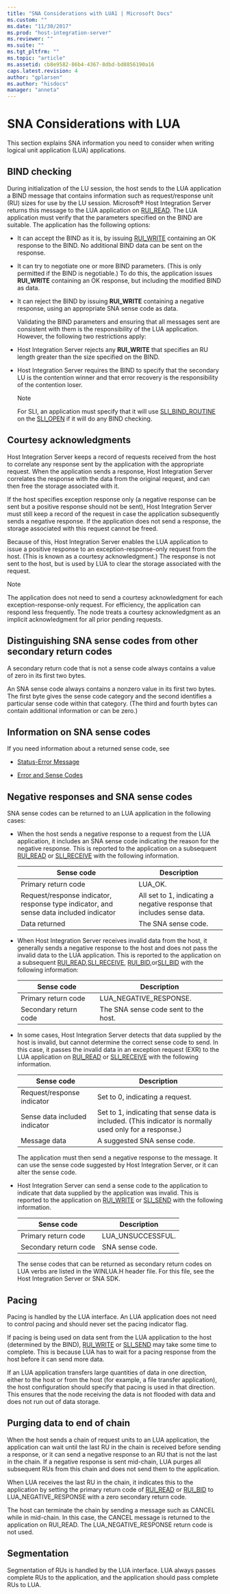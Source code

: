```yaml
---
title: "SNA Considerations with LUA1 | Microsoft Docs"
ms.custom: ""
ms.date: "11/30/2017"
ms.prod: "host-integration-server"
ms.reviewer: ""
ms.suite: ""
ms.tgt_pltfrm: ""
ms.topic: "article"
ms.assetid: cb8e9582-86b4-4367-8dbd-bd8856190a16
caps.latest.revision: 4
author: "gplarsen"
ms.author: "hisdocs"
manager: "anneta"
---
```

# SNA Considerations with LUA
This section explains SNA information you need to consider when writing logical unit application (LUA) applications.  
  
## BIND checking  
 During initialization of the LU session, the host sends to the LUA application a BIND message that contains information such as request/response unit (RU) sizes for use by the LU session. Microsoft® Host Integration Server returns this message to the LUA application on [RUI_READ](./rui-read2.md). The LUA application must verify that the parameters specified on the BIND are suitable. The application has the following options:  
  
-   It can accept the BIND as it is, by issuing [RUI_WRITE](./rui-write2.md) containing an OK response to the BIND. No additional BIND data can be sent on the response.  
  
-   It can try to negotiate one or more BIND parameters. (This is only permitted if the BIND is negotiable.) To do this, the application issues **RUI_WRITE** containing an OK response, but including the modified BIND as data.  
  
-   It can reject the BIND by issuing **RUI_WRITE** containing a negative response, using an appropriate SNA sense code as data.  
  
     Validating the BIND parameters and ensuring that all messages sent are consistent with them is the responsibility of the LUA application. However, the following two restrictions apply:  
  
-   Host Integration Server rejects any **RUI_WRITE** that specifies an RU length greater than the size specified on the BIND.  
  
-   Host Integration Server requires the BIND to specify that the secondary LU is the contention winner and that error recovery is the responsibility of the contention loser.  
  
    > [!NOTE]
    >  For SLI, an application must specify that it will use [SLI_BIND_ROUTINE](./sli-bind-routine1.md) on the [SLI_OPEN](../core/sli-open2.md) if it will do any BIND checking.  
  
## Courtesy acknowledgments  
 Host Integration Server keeps a record of requests received from the host to correlate any response sent by the application with the appropriate request. When the application sends a response, Host Integration Server correlates the response with the data from the original request, and can then free the storage associated with it.  
  
 If the host specifies exception response only (a negative response can be sent but a positive response should not be sent), Host Integration Server must still keep a record of the request in case the application subsequently sends a negative response. If the application does not send a response, the storage associated with this request cannot be freed.  
  
 Because of this, Host Integration Server enables the LUA application to issue a positive response to an exception-response-only request from the host. (This is known as a courtesy acknowledgment.) The response is not sent to the host, but is used by LUA to clear the storage associated with the request.  
  
> [!NOTE]
>  The application does not need to send a courtesy acknowledgment for each exception-response-only request. For efficiency, the application can respond less frequently. The node treats a courtesy acknowledgment as an implicit acknowledgment for all prior pending requests.  
  
## Distinguishing SNA sense codes from other secondary return codes  
 A secondary return code that is not a sense code always contains a value of zero in its first two bytes.  
  
 An SNA sense code always contains a nonzero value in its first two bytes. The first byte gives the sense code category and the second identifies a particular sense code within that category. (The third and fourth bytes can contain additional information or can be zero.)  
  
## Information on SNA sense codes  
 If you need information about a returned sense code, see  
  
-   [Status-Error Message](../core/status-error-message1.md)  
  
-   [Error and Sense Codes](../core/error-and-sense-codes2.md)  
  
## Negative responses and SNA sense codes  
 SNA sense codes can be returned to an LUA application in the following cases:  
  
-   When the host sends a negative response to a request from the LUA application, it includes an SNA sense code indicating the reason for the negative response. This is reported to the application on a subsequent [RUI_READ](./rui-read2.md) or [SLI_RECEIVE](./sli-receive2.md) with the following information.  
  
    |Sense code|Description|  
    |----------------|-----------------|  
    |Primary return code|LUA_OK.|  
    |Request/response indicator, response type indicator, and sense data included indicator|All set to 1, indicating a negative response that includes sense data.|  
    |Data returned|The SNA sense code.|  
  
-   When Host Integration Server receives invalid data from the host, it generally sends a negative response to the host and does not pass the invalid data to the LUA application. This is reported to the application on a subsequent [RUI_READ](./rui-read2.md),[SLI_RECEIVE](./sli-receive2.md), [RUI_BID](./rui-bid1.md),or[SLI_BID](./sli-bid2.md) with the following information:  
  
    |Sense code|Description|  
    |----------------|-----------------|  
    |Primary return code|LUA_NEGATIVE_RESPONSE.|  
    |Secondary return code|The SNA sense code sent to the host.|  
  
-   In some cases, Host Integration Server detects that data supplied by the host is invalid, but cannot determine the correct sense code to send. In this case, it passes the invalid data in an exception request (EXR) to the LUA application on [RUI_READ](./rui-read2.md) or [SLI_RECEIVE](./sli-receive2.md) with the following information.  
  
    |Sense code|Description|  
    |----------------|-----------------|  
    |Request/response indicator|Set to 0, indicating a request.|  
    |Sense data included indicator|Set to 1, indicating that sense data is included. (This indicator is normally used only for a response.)|  
    |Message data|A suggested SNA sense code.|  
  
     The application must then send a negative response to the message. It can use the sense code suggested by Host Integration Server, or it can alter the sense code.  
  
-   Host Integration Server can send a sense code to the application to indicate that data supplied by the application was invalid. This is reported to the application on [RUI_WRITE](./rui-write2.md) or [SLI_SEND](./sli-send2.md) with the following information.  
  
    |Sense code|Description|  
    |----------------|-----------------|  
    |Primary return code|LUA_UNSUCCESSFUL.|  
    |Secondary return code|SNA sense code.|  
  
     The sense codes that can be returned as secondary return codes on LUA verbs are listed in the WINLUA.H header file. For this file, see the Host Integration Server or SNA SDK.  
  
## Pacing  
 Pacing is handled by the LUA interface. An LUA application does not need to control pacing and should never set the pacing indicator flag.  
  
 If pacing is being used on data sent from the LUA application to the host (determined by the BIND), [RUI_WRITE](./rui-write2.md) or [SLI_SEND](./sli-send2.md) may take some time to complete. This is because LUA has to wait for a pacing response from the host before it can send more data.  
  
 If an LUA application transfers large quantities of data in one direction, either to the host or from the host (for example, a file transfer application), the host configuration should specify that pacing is used in that direction. This ensures that the node receiving the data is not flooded with data and does not run out of data storage.  
  
## Purging data to end of chain  
 When the host sends a chain of request units to an LUA application, the application can wait until the last RU in the chain is received before sending a response, or it can send a negative response to an RU that is not the last in the chain. If a negative response is sent mid-chain, LUA purges all subsequent RUs from this chain and does not send them to the application.  
  
 When LUA receives the last RU in the chain, it indicates this to the application by setting the primary return code of [RUI_READ](./rui-read2.md) or [RUI_BID](./rui-bid1.md) to LUA_NEGATIVE_RESPONSE with a zero secondary return code.  
  
 The host can terminate the chain by sending a message such as CANCEL while in mid-chain. In this case, the CANCEL message is returned to the application on RUI_READ. The LUA_NEGATIVE_RESPONSE return code is not used.  
  
## Segmentation  
 Segmentation of RUs is handled by the LUA interface. LUA always passes complete RUs to the application, and the application should pass complete RUs to LUA.